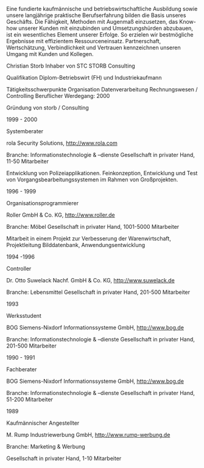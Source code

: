 ﻿Eine fundierte kaufmännische und betriebswirtschaftliche Ausbildung sowie unsere langjährige praktische Berufserfahrung bilden die Basis unseres Geschäfts. Die Fähigkeit, Methoden mit Augenmaß einzusetzen, das Know-how unserer Kunden mit einzubinden und Umsetzungshürden abzubauen, ist ein wesentliches Element unserer Erfolge. So erzielen wir bestmögliche Ergebnisse mit effizientem Ressourceneinsatz. Partnerschaft, Wertschätzung, Verbindlichkeit und Vertrauen kennzeichnen unseren Umgang mit Kunden und Kollegen.

Christian Storb
Inhaber von STC STORB Consulting

Qualifikation
Diplom-Betriebswirt (FH) und Industriekaufmann

Tätigkeitsschwerpunkte
Organisation
Datenverarbeitung
Rechnungswesen / Controlling
Beruflicher Werdegang: 
2000

Gründung von storb / Consulting

1999 - 2000

Systemberater

rola Security Solutions, http://www.rola.com

Branche: Informationstechnologie & –dienste
Gesellschaft in privater Hand, 11-50 Mitarbeiter

Entwicklung von Polizeiapplikationen. Feinkonzeption, Entwicklung und Test von Vorgangsbearbeitungssystemen im Rahmen von Großprojekten.

1996 - 1999

Organisationsprogrammierer

Roller GmbH & Co. KG, http://www.roller.de

Branche: Möbel
Gesellschaft in privater Hand, 1001-5000 Mitarbeiter

Mitarbeit in einem Projekt zur Verbesserung der Warenwirtschaft, Projektleitung Bilddatenbank, Anwendungsentwicklung

1994 -1996

Controller

Dr. Otto Suwelack Nachf. GmbH & Co. KG, http://www.suwelack.de

Branche: Lebensmittel
Gesellschaft in privater Hand, 201-500 Mitarbeiter

1993

Werksstudent

BOG Siemens-Nixdorf Informationssysteme GmbH, http://www.bog.de

Branche: Informationstechnologie & –dienste
Gesellschaft in privater Hand, 201-500 Mitarbeiter

1990 - 1991

Fachberater

BOG Siemens-Nixdorf Informationssysteme GmbH, http://www.bog.de

Branche: Informationstechnologie & –dienste
Gesellschaft in privater Hand, 51-200 Mitarbeiter

1989

Kaufmännischer Angestellter

M. Rump Industriewerbung GmbH, http://www.rump-werbung.de

Branche: Marketing & Werbung

Gesellschaft in privater Hand, 1-10 Mitarbeiter